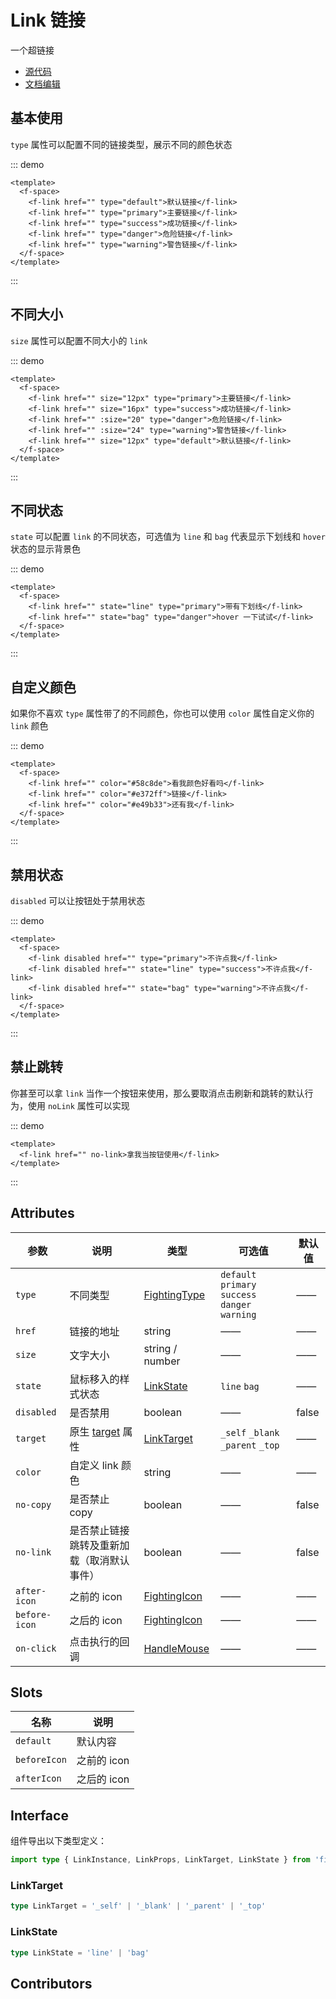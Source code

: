 # Link 链接

一个超链接

- [源代码](https://github.com/FightingDesign/fighting-design/tree/master/packages/fighting-design/link)
- [文档编辑](https://github.com/FightingDesign/fighting-design/blob/master/docs/docs/components/link.md)

## 基本使用

`type` 属性可以配置不同的链接类型，展示不同的颜色状态

::: demo

```vue
<template>
  <f-space>
    <f-link href="" type="default">默认链接</f-link>
    <f-link href="" type="primary">主要链接</f-link>
    <f-link href="" type="success">成功链接</f-link>
    <f-link href="" type="danger">危险链接</f-link>
    <f-link href="" type="warning">警告链接</f-link>
  </f-space>
</template>
```

:::

## 不同大小

`size` 属性可以配置不同大小的 `link`

::: demo

```vue
<template>
  <f-space>
    <f-link href="" size="12px" type="primary">主要链接</f-link>
    <f-link href="" size="16px" type="success">成功链接</f-link>
    <f-link href="" :size="20" type="danger">危险链接</f-link>
    <f-link href="" :size="24" type="warning">警告链接</f-link>
    <f-link href="" size="12px" type="default">默认链接</f-link>
  </f-space>
</template>
```

:::

## 不同状态

`state` 可以配置 `link` 的不同状态，可选值为 `line` 和 `bag` 代表显示下划线和 `hover` 状态的显示背景色

::: demo

```vue
<template>
  <f-space>
    <f-link href="" state="line" type="primary">带有下划线</f-link>
    <f-link href="" state="bag" type="danger">hover 一下试试</f-link>
  </f-space>
</template>
```

:::

## 自定义颜色

如果你不喜欢 `type` 属性带了的不同颜色，你也可以使用 `color` 属性自定义你的 `link` 颜色

::: demo

```vue
<template>
  <f-space>
    <f-link href="" color="#58c8de">看我颜色好看吗</f-link>
    <f-link href="" color="#e372ff">链接</f-link>
    <f-link href="" color="#e49b33">还有我</f-link>
  </f-space>
</template>
```

:::

## 禁用状态

`disabled` 可以让按钮处于禁用状态

::: demo

```vue
<template>
  <f-space>
    <f-link disabled href="" type="primary">不许点我</f-link>
    <f-link disabled href="" state="line" type="success">不许点我</f-link>
    <f-link disabled href="" state="bag" type="warning">不许点我</f-link>
  </f-space>
</template>
```

:::

## 禁止跳转

你甚至可以拿 `link` 当作一个按钮来使用，那么要取消点击刷新和跳转的默认行为，使用 `noLink` 属性可以实现

::: demo

```vue
<template>
  <f-link href="" no-link>拿我当按钮使用</f-link>
</template>
```

:::

## Attributes

| 参数          | 说明                                                                                      | 类型                                                               | 可选值                                           | 默认值 |
| ------------- | ----------------------------------------------------------------------------------------- | ------------------------------------------------------------------ | ------------------------------------------------ | ------ |
| `type`        | 不同类型                                                                                  | <a href="/components/interface.html#fightingtype">FightingType</a> | `default` `primary` `success` `danger` `warning` | ——     |
| `href`        | 链接的地址                                                                                | string                                                             | ——                                               | ——     |
| `size`        | 文字大小                                                                                  | string / number                                                    | ——                                               | ——     |
| `state`       | 鼠标移入的样式状态                                                                        | <a href="#linkstate">LinkState</a>                                 | `line` `bag`                                     | ——     |
| `disabled`    | 是否禁用                                                                                  | boolean                                                            | ——                                               | false  |
| `target`      | 原生 [target](https://developer.mozilla.org/zh-CN/docs/Web/HTML/Element/a#attr-href) 属性 | <a href="#linktarget">LinkTarget</a>                               | `_self` `_blank` `_parent` `_top`                | ——     |
| `color`       | 自定义 link 颜色                                                                          | string                                                             | ——                                               | ——     |
| `no-copy`     | 是否禁止 copy                                                                             | boolean                                                            | ——                                               | false  |
| `no-link`     | 是否禁止链接跳转及重新加载（取消默认事件）                                                | boolean                                                            | ——                                               | false  |
| `after-icon`  | 之前的 icon                                                                               | <a href="/components/interface.html#fightingicon">FightingIcon</a> | ——                                               | ——     |
| `before-icon` | 之后的 icon                                                                               | <a href="/components/interface.html#fightingicon">FightingIcon</a> | ——                                               | ——     |
| `on-click`    | 点击执行的回调                                                                            | <a href="/components/interface.html#HandleMouse">HandleMouse</a>   | ——                                               | ——     |

## Slots

| 名称         | 说明        |
| ------------ | ----------- |
| `default`    | 默认内容    |
| `beforeIcon` | 之前的 icon |
| `afterIcon`  | 之后的 icon |

## Interface

组件导出以下类型定义：

```ts
import type { LinkInstance, LinkProps, LinkTarget, LinkState } from 'fighting-design'
```

### LinkTarget

```ts
type LinkTarget = '_self' | '_blank' | '_parent' | '_top'
```

### LinkState

```ts
type LinkState = 'line' | 'bag'
```

## Contributors

<a href="https://github.com/Tyh2001" target="_blank">
  <f-avatar round src="https://avatars.githubusercontent.com/u/73180970?v=4" />
</a>

